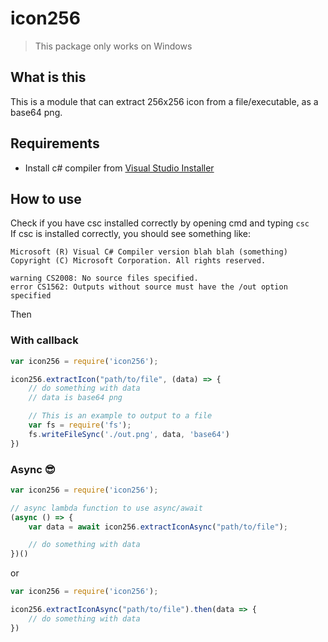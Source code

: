 # icon256

> This package only works on Windows

## What is this

This is a module that can extract 256x256 icon from a file/executable, as a base64 png.


## Requirements

- Install c# compiler from [Visual Studio Installer](https://visualstudio.microsoft.com/downloads/)

## How to use

Check if you have csc installed correctly by opening cmd and typing `csc`  
If csc is installed correctly, you should see something like:

```
Microsoft (R) Visual C# Compiler version blah blah (something)
Copyright (C) Microsoft Corporation. All rights reserved.

warning CS2008: No source files specified.
error CS1562: Outputs without source must have the /out option specified
```

Then


### With callback

```js
var icon256 = require('icon256');

icon256.extractIcon("path/to/file", (data) => {
    // do something with data
    // data is base64 png

    // This is an example to output to a file
    var fs = require('fs');
    fs.writeFileSync('./out.png', data, 'base64')
})
```


### Async 😎

```js
var icon256 = require('icon256');

// async lambda function to use async/await
(async () => {
    var data = await icon256.extractIconAsync("path/to/file");

    // do something with data
})()
```
or
```js
var icon256 = require('icon256');

icon256.extractIconAsync("path/to/file").then(data => {
    // do something with data
})
```